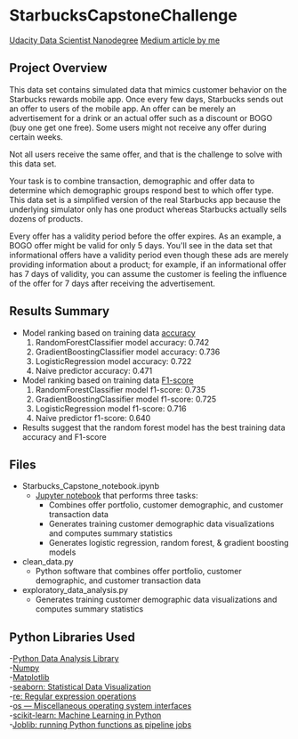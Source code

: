 # StarbucksCapstoneChallenge

[Udacity Data Scientist Nanodegree](https://www.udacity.com/course/data-scientist-nanodegree--nd025)
[Medium article by me](https://medium.com/@ankitgupta_/starbucks-capstone-challenge-customer-offer-success-prediction-720753d40692)

## Project Overview
This data set contains simulated data that mimics customer behavior on the Starbucks rewards mobile app. Once every few days, Starbucks sends out an offer to users of the mobile app. An offer can be merely an advertisement for a drink or an actual offer such as a discount or BOGO (buy one get one free). Some users might not receive any offer during certain weeks.

Not all users receive the same offer, and that is the challenge to solve with this data set.

Your task is to combine transaction, demographic and offer data to determine which demographic groups respond best to which offer type. This data set is a simplified version of the real Starbucks app because the underlying simulator only has one product whereas Starbucks actually sells dozens of products.

Every offer has a validity period before the offer expires. As an example, a BOGO offer might be valid for only 5 days. You'll see in the data set that informational offers have a validity period even though these ads are merely providing information about a product; for example, if an informational offer has 7 days of validity, you can assume the customer is feeling the influence of the offer for 7 days after receiving the advertisement.

 

## Results Summary
- Model ranking based on training data [accuracy](https://www.datarobot.com/wiki/accuracy/)  
    1. RandomForestClassifier model accuracy: 0.742
    2. GradientBoostingClassifier model accuracy: 0.736
    3. LogisticRegression model accuracy: 0.722
    4. Naive predictor accuracy: 0.471
- Model ranking based on training data [F1-score](https://en.wikipedia.org/wiki/Precision_and_recall)  
    1. RandomForestClassifier model f1-score: 0.735
    2. GradientBoostingClassifier model f1-score: 0.725
    3. LogisticRegression model f1-score: 0.716
    4. Naive predictor f1-score: 0.640
- Results suggest that the random forest model has the best training data accuracy and F1-score  


## Files  
- Starbucks_Capstone_notebook.ipynb  
  - [Jupyter notebook](https://jupyter.org/) that performs three tasks:  
    - Combines offer portfolio, customer demographic, and customer transaction data  
    - Generates training customer demographic data visualizations and computes summary statistics  
    - Generates logistic regression, random forest, & gradient boosting models  
- clean_data.py  
  - Python software that combines offer portfolio, customer demographic, and customer transaction data  
- exploratory_data_analysis.py  
  - Generates training customer demographic data visualizations and computes summary statistics  
	
## Python Libraries Used
-[Python Data Analysis Library](https://pandas.pydata.org/)  
-[Numpy](http://www.numpy.org/)  
-[Matplotlib](https://matplotlib.org/)  
-[seaborn: Statistical Data Visualization](https://seaborn.pydata.org/)  
-[re: Regular expression operations](https://docs.python.org/3/library/re.html)  
-[os — Miscellaneous operating system interfaces](https://docs.python.org/3/library/os.html)  
-[scikit-learn: Machine Learning in Python](https://scikit-learn.org/stable/)  
-[Joblib: running Python functions as pipeline jobs](https://joblib.readthedocs.io/en/latest/)  
  
